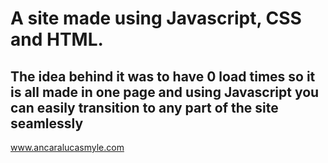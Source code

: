 # A site made using Javascript, CSS and HTML.
##  The idea behind it was to have 0 load times so it is all made in one page and using Javascript you can easily transition to any part of the site seamlessly 

www.ancaralucasmyle.com
